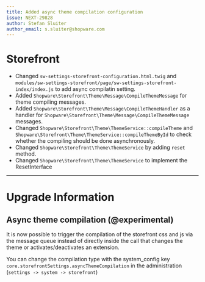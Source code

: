 ```yaml
---
title: Added async theme compilation configuration
issue: NEXT-29828
author: Stefan Sluiter
author_email: s.sluiter@shopware.com
---
```

# Storefront
* Changed `sw-settings-storefront-configuration.html.twig` and `modules/sw-settings-storefront/page/sw-settings-storefront-index/index.js` to add async compilatin setting.
* Added `Shopware\Storefront\Theme\Message\CompileThemeMessage` for theme compiling messages.
* Added `Shopware\Storefront\Theme\Message\CompileThemeHandler` as a handler for `Shopware\Storefront\Theme\Message\CompileThemeMessage` messages.
* Changed `Shopware\Storefront\Theme\ThemeService::compileTheme` and `Shopware\Storefront\Theme\ThemeService::compileThemeById` to check whether the compiling should be done asynchronously.
* Changed `Shopware\Storefront\Theme\ThemeService` by adding `reset` method.
* Changed `Shopware\Storefront\Theme\ThemeService` to implement the ResetInterface
___
# Upgrade Information
## Async theme compilation (@experimental)

It is now possible to trigger the compilation of the storefront css and js via the message queue instead of directly 
inside the call that changes the theme or activates/deactivates an extension.

You can change the compilation type with the system_config key `core.storefrontSettings.asyncThemeCompilation` in the 
administration (`settings -> system -> storefront`)
